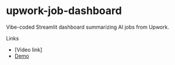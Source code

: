 # upwork-job-dashboard
Vibe-coded Streamlit dashboard summarizing AI jobs from Upwork.

Links
- [Video link]
- [Demo](https://huggingface.co/spaces/shawhin/upwork-job-dashboard)
